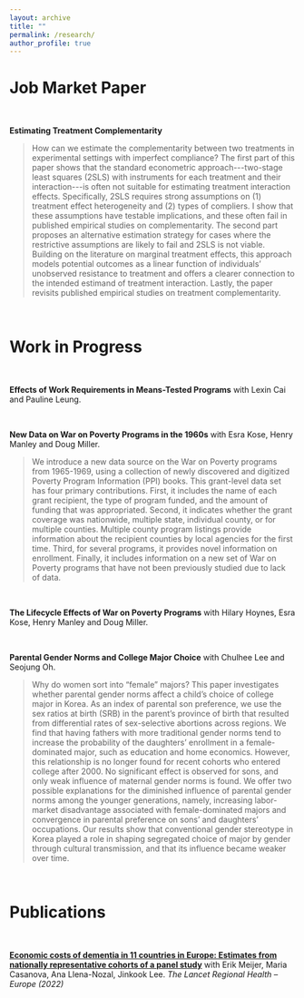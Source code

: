 ```yaml
---
layout: archive
title: ""
permalink: /research/
author_profile: true
---
```

# Job Market Paper

<br>

**Estimating Treatment Complementarity**
>How can we estimate the complementarity between two treatments in experimental settings with imperfect compliance? The first part of this paper shows that the standard econometric approach---two-stage least squares (2SLS) with instruments for each treatment and their interaction---is often not suitable for estimating treatment interaction effects. Specifically, 2SLS requires strong assumptions on (1) treatment effect heterogeneity and (2) types of compliers. I show that these assumptions have testable implications, and these often fail in published empirical studies on complementarity. The second part proposes an alternative estimation strategy for cases where the restrictive assumptions are likely to fail and 2SLS is not viable. Building on the literature on marginal treatment effects, this approach models potential outcomes as a linear function of individuals’ unobserved resistance to treatment and offers a clearer connection to the intended estimand of treatment interaction. Lastly, the paper revisits published empirical studies on treatment complementarity. 

<br>

# Work in Progress

<br>

**Effects of Work Requirements in Means-Tested Programs** with Lexin Cai and Pauline Leung.

<br>

**New Data on War on Poverty Programs in the 1960s** with Esra Kose, Henry Manley and Doug Miller.
>We introduce a new data source on the War on Poverty programs from 1965-1969, using a collection of newly discovered and digitized Poverty Program Information (PPI) books. This grant-level data set has four primary contributions. First, it includes the name of each grant recipient, the type of program funded, and the amount of funding that was appropriated. Second, it indicates whether the grant coverage was nationwide, multiple state, individual county, or for multiple counties. Multiple county program listings provide information about the recipient counties by local agencies for the first time. Third, for several programs, it provides novel information on enrollment. Finally, it includes information on a new set of War on Poverty programs that have not been previously studied due to lack of data.

<br>

**The Lifecycle Effects of War on Poverty Programs** with Hilary Hoynes, Esra Kose, Henry Manley and Doug Miller.

<br>

**Parental Gender Norms and College Major Choice** with Chulhee Lee and Seojung Oh.
>Why do women sort into “female” majors? This paper investigates whether parental gender norms affect a child’s choice of college major in Korea. As an index of parental son preference, we use the sex ratios at birth (SRB) in the parent’s province of birth that resulted from differential rates of sex-selective abortions across regions. We find that having fathers with more traditional gender norms tend to increase the probability of the daughters’ enrollment in a female-dominated major, such as education and home economics. However, this relationship is no longer found for recent cohorts who entered college after 2000. No significant effect is observed for sons, and only weak influence of maternal gender norms is found. We offer two possible explanations for the diminished influence of parental gender norms among the younger generations, namely, increasing labor-market disadvantage associated with female-dominated majors and convergence in parental preference on sons’ and daughters’ occupations. Our results show that conventional gender stereotype in Korea played a role in shaping segregated choice of major by gender through cultural transmission, and that its influence became weaker over time.

<br>

# Publications 

<br>

**[Economic costs of dementia in 11 countries in Europe: Estimates from nationally representative cohorts of a panel study](https://pubmed.ncbi.nlm.nih.gov/35781926/)** with Erik Meijer, Maria Casanova, Ana Llena-Nozal, Jinkook Lee. _The Lancet Regional Health – Europe (2022)_

